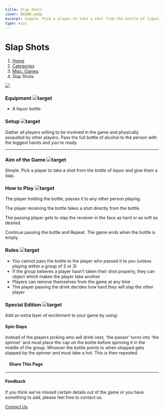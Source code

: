 ```yaml
---
title: Slap Shots
cover: BGGBW.webp
excerpt: Simple. Pick a player to take a shot from the bottle of liquor and give them a slap.
type: misc
---
```


# Slap Shots

1.  [Home](/)
2.  [Categories](GameCategories)
3.  [Misc. Games](GameCategories/MiscGames)
4.  Slap Shots

![](images/slapshots.webp)

### Equipment ![target](images/liquor.webp)

-   A liquor bottle

### Setup ![target](images/settings.webp)

Gather all players willing to be involved in the game and physically assaulted by other players. Pass the full bottle of alcohol to the person with the biggest hands and you're ready.

* * *

### Aim of the Game ![target](images/target.webp)

Simple. Pick a player to take a shot from the bottle of liquor and give them a slap.

### How to Play ![target](images/question.webp)

The player holding the bottle, passes it to any other person playing.

The player receiving the bottle takes a shot directly from the bottle.

The passing player gets to slap the receiver in the face as hard or as soft as desired.

Continue passing the bottle and Repeat. The game ends when the bottle is empty.

### Rules ![target](images/rules.webp)

-   You cannot pass the bottle to the player who passed it to you (unless playing within a group of 2 or 3)
-   If the group believes a player hasn't taken their shot properly, they can object which makes the player take another
-   Players can remove themselves from the game at any time
-   The player passing the drink decides how hard they will slap the other player

### Special Edition ![target](images/special.webp)

Add an extra layer of excitement to your game by using:

#### **Spin Slaps**

Instead of the players picking who will drink next, 'the passer' turns into 'the spinner' and must place the cap on the bottle before spinning it in the middle of the group. Whoever the bottle points to when stopped gets slapped by the spinner and must take a hot. This is then repeated.

####     Share This Page

[](https://www.facebook.com/sharer/sharer.php?u=beergogglegames.co.uk/GameCategories/MiscGames/slapshots)[](https://www.instagram.com/direct/new/)[](https://twitter.com/intent/tweet?url=beergogglegames.co.uk/GameCategories/MiscGames/slapshots)

* * *

#### Feedback

If you think we've missed certain details out of the game or you have something to add, please feel free to contact us.

  
  
  
[Contact Us](contact)
